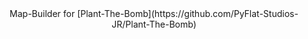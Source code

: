 <div align=center>Map-Builder for [Plant-The-Bomb](https://github.com/PyFlat-Studios-JR/Plant-The-Bomb)</div>
